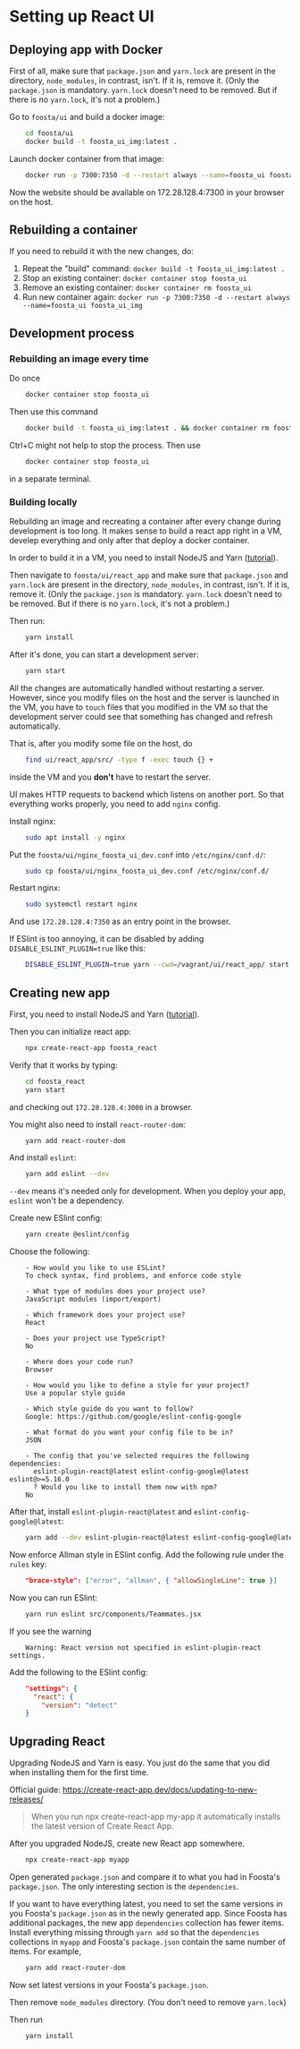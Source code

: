 # Setting up React UI

## Deploying app with Docker

First of all, make sure that `package.json` and `yarn.lock` are present in the directory, `node_modules`, in contrast, isn't. If it is, remove it.
(Only the `package.json` is mandatory. `yarn.lock` doesn't need to be removed. But if there is no `yarn.lock`, it's not a problem.)

Go to `foosta/ui` and build a docker image:
```bash
    cd foosta/ui
    docker build -t foosta_ui_img:latest .
```

Launch docker container from that image:
```bash
    docker run -p 7300:7350 -d --restart always --name=foosta_ui foosta_ui_img
```

Now the website should be available on 172.28.128.4:7300 in your browser on the host.



## Rebuilding a container

If you need to rebuild it with the new changes, do:
1. Repeat the "build" command: `docker build -t foosta_ui_img:latest .`
2. Stop an existing container: `docker container stop foosta_ui`
3. Remove an existing container: `docker container rm foosta_ui`
4. Run new container again: `docker run -p 7300:7350 -d --restart always --name=foosta_ui foosta_ui_img`



## Development process
### Rebuilding an image every time
Do once
```bash
    docker container stop foosta_ui
```

Then use this command
```bash
    docker build -t foosta_ui_img:latest . && docker container rm foosta_ui && docker run -p 7300:7350 --name=foosta_ui foosta_ui_img
```

Ctrl+C might not help to stop the process. Then use
```bash
    docker container stop foosta_ui
```
in a separate terminal.



### Building locally

Rebuilding an image and recreating a container after every change during development is too long. It makes sense to build a react app right in a VM, develep everything and only after that deploy a docker container.

In order to build it in a VM, you need to install NodeJS and Yarn ([tutorial](/doc/install/nodejs_and_yarn.md)).

Then navigate to `foosta/ui/react_app` and make sure that `package.json` and `yarn.lock` are present in the directory, `node_modules`, in contrast, isn't. If it is, remove it.
(Only the `package.json` is mandatory. `yarn.lock` doesn't need to be removed. But if there is no `yarn.lock`, it's not a problem.)

Then run:
```bash
    yarn install
```

After it's done, you can start a development server:
```bash
    yarn start
```

All the changes are automatically handled without restarting a server. However, since you modify files on the host and the server is launched in the VM, you have to `touch` files that you modified in the VM so that the development server could see that something has changed and refresh automatically.

That is, after you modify some file on the host, do
```bash
    find ui/react_app/src/ -type f -exec touch {} +
```
inside the VM and you **don't** have to restart the server.

UI makes HTTP requests to backend which listens on another port. So that everything works properly, you need to add `nginx` config.

Install nginx:
```bash
    sudo apt install -y nginx
```

Put the `foosta/ui/nginx_foosta_ui_dev.conf` into `/etc/nginx/conf.d/`:
```bash
    sudo cp foosta/ui/nginx_foosta_ui_dev.conf /etc/nginx/conf.d/
```

Restart nginx:
```bash
    sudo systemctl restart nginx
```

And use `172.28.128.4:7350` as an entry point in the browser.

If ESlint is too annoying, it can be disabled by adding `DISABLE_ESLINT_PLUGIN=true` like this:
```bash
    DISABLE_ESLINT_PLUGIN=true yarn --cwd=/vagrant/ui/react_app/ start
```



## Creating new app

First, you need to install NodeJS and Yarn ([tutorial](/doc/install/nodejs_and_yarn.md)).

Then you can initialize react app:
```bash
    npx create-react-app foosta_react
```

Verify that it works by typing:
```bash
    cd foosta_react
    yarn start
```
and checking out `172.28.128.4:3000` in a browser.

You might also need to install `react-router-dom`:
```bash
    yarn add react-router-dom
```

And install `eslint`:
```bash
    yarn add eslint --dev
```

`--dev` means it's needed only for development. When you deploy your app, `eslint` won't be a dependency.

Create new ESlint config:
```bash
    yarn create @eslint/config
```

Choose the following:
```
    - How would you like to use ESLint?
    To check syntax, find problems, and enforce code style

    - What type of modules does your project use?
    JavaScript modules (import/export)

    - Which framework does your project use?
    React

    - Does your project use TypeScript?
    No

    - Where does your code run?
    Browser

    - How would you like to define a style for your project?
    Use a popular style guide

    - Which style guide do you want to follow?
    Google: https://github.com/google/eslint-config-google

    - What format do you want your config file to be in?
    JSON

    - The config that you've selected requires the following dependencies:
      eslint-plugin-react@latest eslint-config-google@latest eslint@>=5.16.0
      ? Would you like to install them now with npm?
    No
```

After that, install `eslint-plugin-react@latest` and `eslint-config-google@latest`:
```bash
    yarn add --dev eslint-plugin-react@latest eslint-config-google@latest
```

Now enforce Allman style in ESlint config. Add the following rule under the `rules` key:
```json
    "brace-style": ["error", "allman", { "allowSingleLine": true }]
```

Now you can run ESlint:
```bash
    yarn run eslint src/components/Teammates.jsx
```

If you see the warning
```
    Warning: React version not specified in eslint-plugin-react settings.
```

Add the following to the ESlint config:
```json
    "settings": {
      "react": {
        "version": "detect"
    }
```


## Upgrading React
Upgrading NodeJS and Yarn is easy. You just do the same that you did when installing them for the first time.

Official guide: https://create-react-app.dev/docs/updating-to-new-releases/

> When you run npx create-react-app my-app it automatically installs the latest version of Create React App.

After you upgraded NodeJS, create new React app somewhere.
```bash
    npx create-react-app myapp
```

Open generated `package.json` and compare it to what you had in Foosta's `package.json`. The only interesting section is the `dependencies`.

If you want to have everything latest, you need to set the same versions in you Foosta's `package.json` as in the newly generated app.
Since Foosta has additional packages, the new app `dependencies` collection has fewer items. Install everything missing through `yarn add` so that the `dependencies` collections in `myapp` and Foosta's `package.json` contain the same number of items.
For example,
```bash
    yarn add react-router-dom
```

Now set latest versions in your Foosta's `package.json`.

Then remove `node_modules` directory. (You don't need to remove `yarn.lock`)

Then run
```bash
    yarn install
```